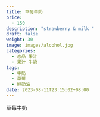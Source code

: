 ```yaml
---
title: 草莓牛奶
price:
  - 150
description: "strawberry & milk "
draft: false
weight: 30
image: images/alcohol.jpg
categories:
  - 冰品 果汁
  - 果汁 牛奶
tags:
  - 牛奶
  - 草莓
  - 鮮奶油
date: 2023-08-11T23:15:02+08:00
---
```


 草莓牛奶
